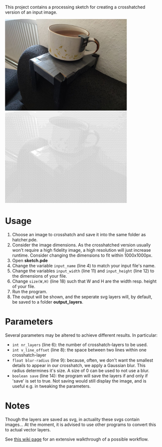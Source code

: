This project contains a processing sketch for creating a crosshatched version of an input image.

<img src="input.jpg" alt="photo" width="400"/> <img src="example_output.png" alt="drawing" width="400"/>

# Usage
1. Choose an image to crosshatch and save it into the same folder as hatcher.pde.
2. Consider the image dimensions. As the crosshatched version usually won't require a high fidelity image, a high resolution will just increase runtime. Consider changing the dimensions to fit within 1000x1000px.
3. Open **sketch.pde**
4. Change the variable `input_name` (line 4) to match your input file's name.
5. Change the variables `input_width` (line 11) and `input_height` (line 12) to the dimensions of your file.
6. Change `size(W,H)` (line 18) such that W and H are the width resp. height of your file. 
8. Run the program.
9. The output will be shown, and the seperate svg layers will, by default, be saved to a folder **output_layers**.

# Parameters
Several parameters may be altered to achieve different results. In particular:
* `int nr_layers` (line 6): the number of crosshatch-layers to be used.
* `int v_line_offset` (line 8): the space between two lines within one crosshatch-layer
* `float blur-radius` (line 9): because, often, we don't want the smallest details to appear in our crosshatch, we apply a Gaussian blur. This radius determines it's size. A size of 0 can be used to not use a blur.
* `boolean save` (line 14): the program will save the layers if and only if 'save' is set to true. Not saving would still display the image, and is useful e.g. in tweaking the parameters.

# Notes
Though the layers are saved as svg, in actuality these svgs contain images... At the moment, it is advised to use other programs to convert this to actual vector layers.

See [this wiki page](https://pzwiki.wdka.nl/mediadesign/User:Thijshijsijsjss/Pen_Plotting_Panache/Plothatching_Workflow) for an extensive walkthrough of a possible workflow.
